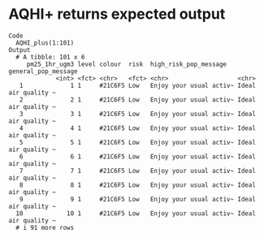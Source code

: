 # AQHI+ returns expected output

    Code
      AQHI_plus(1:101)
    Output
      # A tibble: 101 x 6
         pm25_1hr_ugm3 level colour  risk  high_risk_pop_message   general_pop_message
                 <int> <fct> <chr>   <fct> <chr>                   <chr>              
       1             1 1     #21C6F5 Low   Enjoy your usual activ~ Ideal air quality ~
       2             2 1     #21C6F5 Low   Enjoy your usual activ~ Ideal air quality ~
       3             3 1     #21C6F5 Low   Enjoy your usual activ~ Ideal air quality ~
       4             4 1     #21C6F5 Low   Enjoy your usual activ~ Ideal air quality ~
       5             5 1     #21C6F5 Low   Enjoy your usual activ~ Ideal air quality ~
       6             6 1     #21C6F5 Low   Enjoy your usual activ~ Ideal air quality ~
       7             7 1     #21C6F5 Low   Enjoy your usual activ~ Ideal air quality ~
       8             8 1     #21C6F5 Low   Enjoy your usual activ~ Ideal air quality ~
       9             9 1     #21C6F5 Low   Enjoy your usual activ~ Ideal air quality ~
      10            10 1     #21C6F5 Low   Enjoy your usual activ~ Ideal air quality ~
      # i 91 more rows

